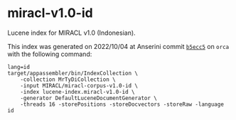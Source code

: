 # miracl-v1.0-id

Lucene index for MIRACL v1.0 (Indonesian).

This index was generated on 2022/10/04 at Anserini commit [`b5ecc5`](https://github.com/castorini/anserini/commit/b5ecc5aff79ddfc82b175f6bd3048f5039f0480f) on `orca` with the following command:
```
lang=id
target/appassembler/bin/IndexCollection \
    -collection MrTyDiCollection \
    -input MIRACL/miracl-corpus-v1.0-id \
    -index lucene-index.miracl-v1.0-id \
    -generator DefaultLuceneDocumentGenerator \
    -threads 16 -storePositions -storeDocvectors -storeRaw -language id
```
